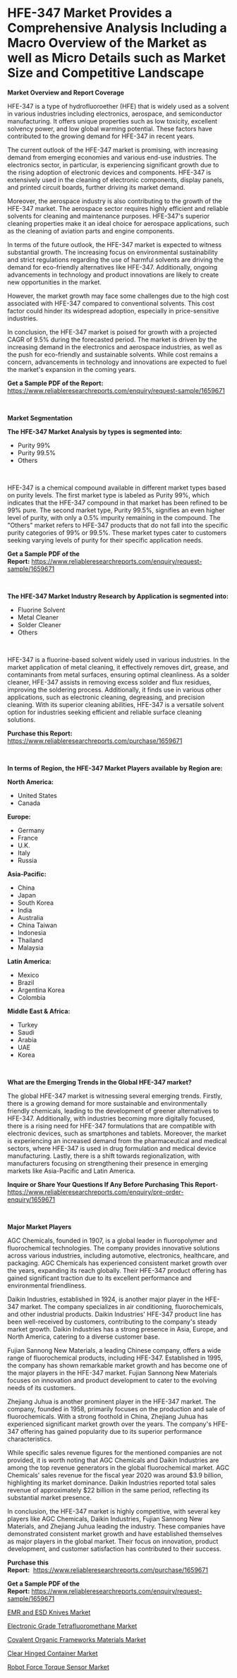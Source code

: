 <p><h1>HFE-347 Market Provides a Comprehensive Analysis Including a Macro Overview of the Market as well as Micro Details such as Market Size and Competitive Landscape</h1></p><p><strong>Market Overview and Report Coverage</strong></p>
<p><p>HFE-347 is a type of hydrofluoroether (HFE) that is widely used as a solvent in various industries including electronics, aerospace, and semiconductor manufacturing. It offers unique properties such as low toxicity, excellent solvency power, and low global warming potential. These factors have contributed to the growing demand for HFE-347 in recent years.</p><p>The current outlook of the HFE-347 market is promising, with increasing demand from emerging economies and various end-use industries. The electronics sector, in particular, is experiencing significant growth due to the rising adoption of electronic devices and components. HFE-347 is extensively used in the cleaning of electronic components, display panels, and printed circuit boards, further driving its market demand.</p><p>Moreover, the aerospace industry is also contributing to the growth of the HFE-347 market. The aerospace sector requires highly efficient and reliable solvents for cleaning and maintenance purposes. HFE-347's superior cleaning properties make it an ideal choice for aerospace applications, such as the cleaning of aviation parts and engine components.</p><p>In terms of the future outlook, the HFE-347 market is expected to witness substantial growth. The increasing focus on environmental sustainability and strict regulations regarding the use of harmful solvents are driving the demand for eco-friendly alternatives like HFE-347. Additionally, ongoing advancements in technology and product innovations are likely to create new opportunities in the market.</p><p>However, the market growth may face some challenges due to the high cost associated with HFE-347 compared to conventional solvents. This cost factor could hinder its widespread adoption, especially in price-sensitive industries.</p><p>In conclusion, the HFE-347 market is poised for growth with a projected CAGR of 9.5% during the forecasted period. The market is driven by the increasing demand in the electronics and aerospace industries, as well as the push for eco-friendly and sustainable solvents. While cost remains a concern, advancements in technology and innovations are expected to fuel the market's expansion in the coming years.</p></p>
<p><strong>Get a Sample PDF of the Report:</strong> <a href="https://www.reliableresearchreports.com/enquiry/request-sample/1659671">https://www.reliableresearchreports.com/enquiry/request-sample/1659671</a></p>
<p>&nbsp;</p>
<p><strong>Market Segmentation</strong></p>
<p><strong>The HFE-347 Market Analysis by types is segmented into:</strong></p>
<p><ul><li>Purity 99%</li><li>Purity 99.5%</li><li>Others</li></ul></p>
<p>&nbsp;</p>
<p><p>HFE-347 is a chemical compound available in different market types based on purity levels. The first market type is labeled as Purity 99%, which indicates that the HFE-347 compound in that market has been refined to be 99% pure. The second market type, Purity 99.5%, signifies an even higher level of purity, with only a 0.5% impurity remaining in the compound. The "Others" market refers to HFE-347 products that do not fall into the specific purity categories of 99% or 99.5%. These market types cater to customers seeking varying levels of purity for their specific application needs.</p></p>
<p><strong>Get a Sample PDF of the Report:</strong>&nbsp;<a href="https://www.reliableresearchreports.com/enquiry/request-sample/1659671">https://www.reliableresearchreports.com/enquiry/request-sample/1659671</a></p>
<p>&nbsp;</p>
<p><strong>The HFE-347 Market Industry Research by Application is segmented into:</strong></p>
<p><ul><li>Fluorine Solvent</li><li>Metal Cleaner</li><li>Solder Cleaner</li><li>Others</li></ul></p>
<p>&nbsp;</p>
<p><p>HFE-347 is a fluorine-based solvent widely used in various industries. In the market application of metal cleaning, it effectively removes dirt, grease, and contaminants from metal surfaces, ensuring optimal cleanliness. As a solder cleaner, HFE-347 assists in removing excess solder and flux residues, improving the soldering process. Additionally, it finds use in various other applications, such as electronic cleaning, degreasing, and precision cleaning. With its superior cleaning abilities, HFE-347 is a versatile solvent option for industries seeking efficient and reliable surface cleaning solutions.</p></p>
<p><strong>Purchase this Report:</strong>&nbsp; <a href="https://www.reliableresearchreports.com/purchase/1659671">https://www.reliableresearchreports.com/purchase/1659671</a></p>
<p>&nbsp;</p>
<p><strong>In terms of Region, the HFE-347 Market Players available by Region are:</strong></p>
<p>
    <p> <strong> North America: </strong>
        <ul>
            <li>United States</li>
            <li>Canada</li>
        </ul>
        </p> 
    <p> <strong> Europe: </strong>
        <ul>
            <li>Germany</li>
            <li>France</li>
            <li>U.K.</li>
            <li>Italy</li>
            <li>Russia</li>
        </ul>
        </p> 
    <p> <strong> Asia-Pacific: </strong>
        <ul>
            <li>China</li>
            <li>Japan</li>
            <li>South Korea</li>
            <li>India</li>
            <li>Australia</li>
            <li>China Taiwan</li>
            <li>Indonesia</li>
            <li>Thailand</li>
            <li>Malaysia</li>
        </ul>
        </p> 
    <p> <strong> Latin America: </strong>
        <ul>
            <li>Mexico</li>
            <li>Brazil</li>
            <li>Argentina Korea</li>
            <li>Colombia</li>
        </ul>
        </p> 
    <p> <strong> Middle East & Africa: </strong>
        <ul>
            <li>Turkey</li>
            <li>Saudi</li>
            <li>Arabia</li>
            <li>UAE</li>
            <li>Korea</li>
        </ul>
    </p>
    </p>
<p>&nbsp;</p>
<p><strong>What are the Emerging Trends in the Global HFE-347 market?</strong></p>
<p><p>The global HFE-347 market is witnessing several emerging trends. Firstly, there is a growing demand for more sustainable and environmentally friendly chemicals, leading to the development of greener alternatives to HFE-347. Additionally, with industries becoming more digitally focused, there is a rising need for HFE-347 formulations that are compatible with electronic devices, such as smartphones and tablets. Moreover, the market is experiencing an increased demand from the pharmaceutical and medical sectors, where HFE-347 is used in drug formulation and medical device manufacturing. Lastly, there is a shift towards regionalization, with manufacturers focusing on strengthening their presence in emerging markets like Asia-Pacific and Latin America.</p></p>
<p><strong>Inquire or Share Your Questions If Any Before Purchasing This Report</strong>- <a href="https://www.reliableresearchreports.com/enquiry/pre-order-enquiry/1659671">https://www.reliableresearchreports.com/enquiry/pre-order-enquiry/1659671</a></p>
<p>&nbsp;</p>
<p><strong>Major Market Players</strong></p>
<p><p>AGC Chemicals, founded in 1907, is a global leader in fluoropolymer and fluorochemical technologies. The company provides innovative solutions across various industries, including automotive, electronics, healthcare, and packaging. AGC Chemicals has experienced consistent market growth over the years, expanding its reach globally. Their HFE-347 product offering has gained significant traction due to its excellent performance and environmental friendliness.</p><p>Daikin Industries, established in 1924, is another major player in the HFE-347 market. The company specializes in air conditioning, fluorochemicals, and other industrial products. Daikin Industries' HFE-347 product line has been well-received by customers, contributing to the company's steady market growth. Daikin Industries has a strong presence in Asia, Europe, and North America, catering to a diverse customer base.</p><p>Fujian Sannong New Materials, a leading Chinese company, offers a wide range of fluorochemical products, including HFE-347. Established in 1995, the company has shown remarkable market growth and has become one of the major players in the HFE-347 market. Fujian Sannong New Materials focuses on innovation and product development to cater to the evolving needs of its customers.</p><p>Zhejiang Juhua is another prominent player in the HFE-347 market. The company, founded in 1958, primarily focuses on the production and sale of fluorochemicals. With a strong foothold in China, Zhejiang Juhua has experienced significant market growth over the years. The company's HFE-347 offering has gained popularity due to its superior performance characteristics.</p><p>While specific sales revenue figures for the mentioned companies are not provided, it is worth noting that AGC Chemicals and Daikin Industries are among the top revenue generators in the global fluorochemical market. AGC Chemicals' sales revenue for the fiscal year 2020 was around $3.9 billion, highlighting its market dominance. Daikin Industries reported total sales revenue of approximately $22 billion in the same period, reflecting its substantial market presence.</p><p>In conclusion, the HFE-347 market is highly competitive, with several key players like AGC Chemicals, Daikin Industries, Fujian Sannong New Materials, and Zhejiang Juhua leading the industry. These companies have demonstrated consistent market growth and have established themselves as major players in the global market. Their focus on innovation, product development, and customer satisfaction has contributed to their success.</p></p>
<p><strong>Purchase this Report:</strong>&nbsp;&nbsp;<a href="https://www.reliableresearchreports.com/purchase/1659671">https://www.reliableresearchreports.com/purchase/1659671</a></p>
<p></p>
<p><strong>Get a Sample PDF of the Report:</strong>&nbsp;<a href="https://www.reliableresearchreports.com/enquiry/request-sample/1659671">https://www.reliableresearchreports.com/enquiry/request-sample/1659671</a></p>
<p><p><a href="https://github.com/gshchiplitsov/Market-Research-Report-List-1/blob/main/emr-and-esd-knives-market.md">EMR and ESD Knives Market</a></p><p><a href="https://www.linkedin.com/pulse/electronic-grade-tetrafluoromethane-market-challenges-1f/">Electronic Grade Tetrafluoromethane Market</a></p><p><a href="https://github.com/rahu1503/Market-Research-Report-List-1/blob/main/covalent-organic-frameworks-materials-market.md">Covalent Organic Frameworks Materials Market</a></p><p><a href="https://www.linkedin.com/pulse/decoding-clear-hinged-container-market-deep-dive-latest-trends/">Clear Hinged Container Market</a></p><p><a href="https://medium.com/@nicholasstewart02/robot-force-torque-sensor-market-size-growth-forecast-2023-2030-5ddc7048f954">Robot Force Torque Sensor Market</a></p></p>